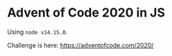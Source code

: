 # Advent of Code 2020 in JS

Using `node v14.15.0`.

Challenge is here: https://adventofcode.com/2020/

